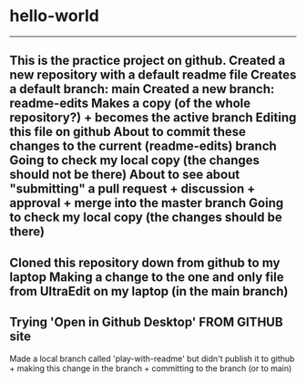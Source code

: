 # hello-world

------------------------------------------------------------
This is the practice project on github.
Created a new repository with a default readme file
Creates a default branch:  main
Created a new branch:  readme-edits
Makes a copy (of the whole repository?) + becomes the active branch
Editing this file on github
About to commit these changes to the current (readme-edits) branch
Going to check my local copy (the changes should not be there)
About to see about "submitting" a pull request + discussion + approval + merge into the master branch
Going to check my local copy (the changes should be there)
------------------------------------------------------------
Cloned this repository down from github to my laptop
Making a change to the one and only file from UltraEdit on my laptop (in the main branch)
------------------------------------------------------------
Trying 'Open in Github Desktop' FROM GITHUB site
------------------------------------------------------------
Made a local branch called 'play-with-readme' but didn't publish it to github + making this change in the branch + committing to the branch (or to main)
